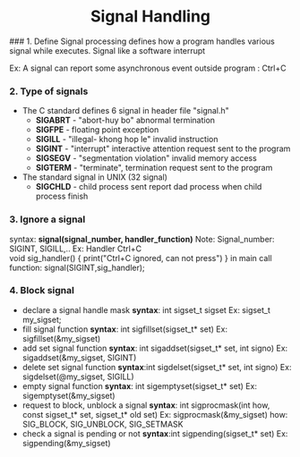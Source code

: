 <h1 style = "text-align:center"> Signal Handling </h1>
### 1. Define
Signal processing defines how a program handles various signal while executes.
Signal like a software interrupt

Ex: A signal can report some asynchronous event outside program : Ctrl+C
### 2. Type of signals
* The C standard defines 6 signal in header file "signal.h"
    - **SIGABRT** - "abort-huy bo" abnormal termination
    - **SIGFPE** - floating point exception
    - **SIGILL** - "illegal- khong hop le" invalid instruction
    - **SIGINT** - "interrupt" interactive attention request sent to the program
    - **SIGSEGV** - "segmentation violation" invalid memory access
    - **SIGTERM** - "terminate", termination request sent to the program
* The standard signal in UNIX (32 signal)
    - **SIGCHLD** - child process sent report dad process when child process finish
### 3. Ignore a signal
syntax: **signal(signal_number, handler_function)**
Note: Signal_number: SIGINT, SIGILL,..
Ex: Handler Ctrl+C  
void sig_handler()
{
    print("Ctrl+C ignored, can not press")
}
in main call function: signal(SIGINT,sig_handler);
### 4. Block signal
- declare a signal handle mask
**syntax**: int sigset_t sigset
Ex: sigset_t my_sigset;
- fill  signal function
**syntax**: int sigfillset(sigset_t* set)
Ex: sigfillset(&my_sigset)
- add set signal function
**syntax**: int sigaddset(sigset_t* set, int signo)
Ex: sigaddset(&my_sigset, SIGINT)
- delete set signal function
**syntax**:int sigdelset(sigset_t* set, int signo)
Ex: sigdelset(@my_sigset, SIGILL)
- empty signal function
**syntax**: int sigemptyset(sigset_t* set)
Ex: sigemptyset(&my_sigset)
- request to block, unblock a signal
**syntax**: int sigprocmask(int how, const sigset_t* set, sigset_t* old set)
Ex: sigprocmask(&my_sigset)
how: SIG_BLOCK, SIG_UNBLOCK, SIG_SETMASK
- check a signal is pending or not
**syntax**:int sigpending(sigset_t* set)
Ex: sigpending(&my_sigset)
